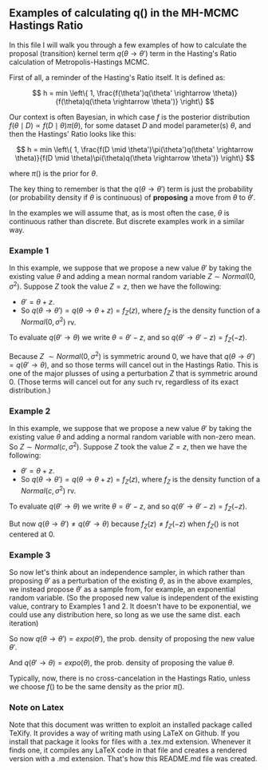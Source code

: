 ##  Examples of calculating q() in the MH-MCMC Hastings Ratio

In this file I will walk you through a few examples of how to calculate the proposal 
(transition) kernel term $q(\theta \rightarrow \theta')$ term in the Hasting's Ratio calculation 
of Metropolis-Hastings MCMC.

First of all, a reminder of the Hasting's Ratio itself. It is defined as:

$$  h = min \left\{ 1, \frac{f(\theta')q(\theta' \rightarrow \theta)}{f(\theta)q(\theta \rightarrow \theta')} 
\right\}  $$


Our context is often Bayesian, in which case $f$ is the posterior distribution $f(\theta \mid D) \propto f(D \mid \theta)\pi(\theta)$, 
for some dataset $D$ and model parameter(s) $\theta$, and then the Hastings' Ratio looks like this:

$$  h = min \left\{ 1, \frac{f(D \mid \theta')\pi(\theta')q(\theta' \rightarrow \theta)}{f(D \mid \theta)\pi(\theta)q(\theta \rightarrow \theta')} 
\right\}  $$

where $\pi()$ is the prior for $\theta$.

The key thing to remember is that the $q(\theta \rightarrow \theta')$ term is just the probability (or probability density 
if $\theta$ is continuous) of **proposing** a move from $\theta$ to $\theta'$.

In the examples we will assume that, as is most often the case, $\theta$ is continuous rather than discrete. 
But discrete examples work in a similar way.

### Example 1

In this example, we suppose that we propose a new value $\theta'$ by taking the existing value $\theta$ and 
adding a mean normal random variable $Z \sim Normal(0,\sigma^2)$. Suppose $Z$ took the value $Z=z$, then we have
the following:
* $\theta'=\theta+z$.
* So $q(\theta \rightarrow \theta')=q(\theta \rightarrow \theta+z)=f_Z(z)$, where $f_Z$ is the density function of a $Normal(0,\sigma^2)$ rv.

To evaluate $q(\theta' \rightarrow \theta)$ we write $\theta=\theta'-z$, and so $q(\theta' \rightarrow \theta'-z)=f_Z(-z)$.

Because $Z~\sim Normal(0,\sigma^2)$ is symmetric around 0, we have that $q(\theta \rightarrow \theta')=q(\theta' \rightarrow \theta)$, 
and so those terms will cancel out in the Hastings Ratio. This is one of the major plusses of using a perturbation $Z$ 
that is symmetric around 0. (Those terms will cancel out for any such rv, regardless of its exact distribution.)

### Example 2

In this example, we suppose that we propose a new value $\theta'$ by taking the existing value $\theta$ and 
adding a normal random variable with non-zero mean. So $Z \sim Normal(c,\sigma^2)$. Suppose $Z$ took the value $Z=z$, 
then we have the following:

* $\theta'=\theta+z$.
* So $q(\theta \rightarrow \theta')=q(\theta \rightarrow \theta+z)=f_Z(z)$, where $f_Z$ is the density function of a $Normal(c,\sigma^2)$ rv.

To evaluate $q(\theta' \rightarrow \theta)$ we write $\theta=\theta'-z$, and so $q(\theta' \rightarrow \theta'-z)=f_Z(-z)$.

But now $q(\theta \rightarrow \theta') \ne q(\theta' \rightarrow \theta)$ because $f_Z(z) \ne f_Z(-z)$ when $f_Z()$ is not centered at 0.

### Example 3

So now let's think about an independence sampler, in which rather than proposing $\theta'$ as a perturbation of the existing $\theta$, as in the above examples, we instead propose $\theta'$ as a sample from, for example, an exponential random variable. (So the proposed new value is independent of the existing value, contrary to Examples 1 and 2. It doesn't have to be exponential, we could use any distribution here, so long as we use the same dist. each iteration)

So now $q(\theta \rightarrow \theta')=expo(\theta')$, the prob. density of proposing the new value $\theta'$.

And $q(\theta' \rightarrow \theta)=expo(\theta)$, the prob. density of proposing the value $\theta$.

Typically, now, there is no cross-cancelation in the Hastings Ratio, unless we choose $f()$ to be the same density as the prior $\pi()$.



### Note on Latex

Note that this document was written to exploit an installed package called TeXify. It provides a way of writing math using LaTeX on Github. If you install that package it looks for files with a .tex.md extension. Whenever it finds one, it compiles any LaTeX code in that file and creates a rendered version with a .md extension. That's how this README.md file was created. 
